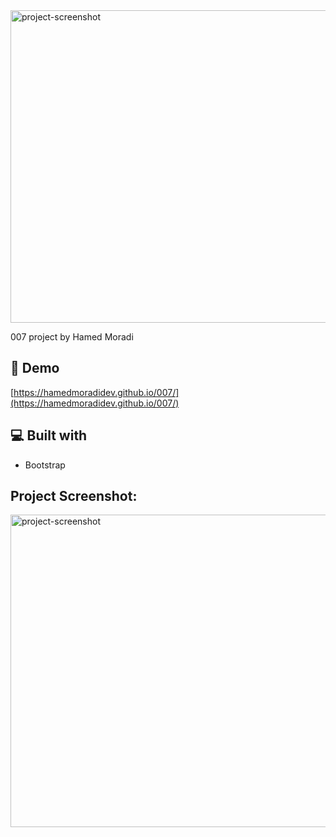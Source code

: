 <img src="https://github.com/user-attachments/assets/ae94aca2-d042-4caa-9f27-2a2fdc62704f" alt="project-screenshot" width="1000" height="500/">

<p id="description">007 project by Hamed Moradi</p>

<h2>🚀 Demo</h2>

[https://hamedmoradidev.github.io/007/](https://hamedmoradidev.github.io/007/)

<h2>💻 Built with</h2>

*   Bootstrap


<h2>Project Screenshot:</h2>
<img src="https://github.com/user-attachments/assets/a8787b82-52b5-4f6f-ac31-1ff8139614d6" alt="project-screenshot" width="1000" height="500/">
